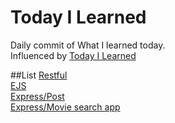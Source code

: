 # Today I Learned
Daily commit of What I learned today.<br>
Influenced by [Today I Learned](https://github.com/thoughtbot/til)

##List
[Restful](https://github.com/reoim/TIL/blob/master/WebDevBootcamp/restful_7route.md)<br>
[EJS](https://github.com/reoim/TIL/tree/master/WebDevBootcamp/EJSexercise)<br>
[Express/Post](https://github.com/reoim/TIL/tree/master/WebDevBootcamp/PostRequestDemo)<br>
[Express/Movie search app](https://github.com/reoim/TIL/tree/master/WebDevBootcamp/APIs/MovieSearchApp)<br>

